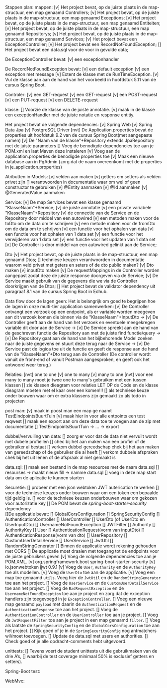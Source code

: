 
Stappen plan:
mappen:
    [v] Het project bevat, op de juiste plaats in de map-structuur, een map genaamd Controllers;
    [v] Het project bevat, op de juiste plaats in de map-structuur, een map genaamd Exceptions;
    [v] Het project bevat, op de juiste plaats in de map-structuur, een map genaamd Entiteiten;
    [v] Het project bevat, op de juiste plaats in de map-structuur, een map genaamd Repositorys;
    [v] Het project bevat, op de juiste plaats in de map-structuur, een map genaamd Services;
    [v] Het project bevat een ExceptionController;
    [v] Het project bevat een RecordNotFoundException;
    [] Het project bevat een data.sql voor de voor in gevulde data;

De ExceptionController bevat:
    [v] een exceptionhandler

De RecordNotFoundException bevat:
    [v] een default exception
    [v] een exception met message
    [v] Extent de klasse met de RunTimeException.
    [v] Vul de klasse aan aan de hand van het voorbeeld in hoofdstuk 5.11 van de cursus Spring Boot.

Controler:
    [v] een GET-request
    [v] een GET-request
    [v] een POST-request
    [v] een PUT-request
    [v] een DELETE-request

klasse:
    [] Voorzie de klasse van de juiste annotatie.
    [v] maak in de klasse een exceptionHandler met de juiste notatie en response entitiy.

Het project bevat de volgende dependencies:
    [v] Spring Web
    [v] Spring Data Jpa
    [v] PostgreSQL Driver
    [nvt] De Application.properties bevat de properties uit hoofdstuk 9.2 van de cursus Spring Boot(met aangepaste namen)
    [v] De "Naam van de klasse"+Repository extends JpaRepository met de juiste parameters
    [] Voeg de benodigde dependencies toe aan je POM.xml en laat Maven deze instaleren
    [v] Voeg aan de application.properties de benodigde properties toe
    [v] Maak een nieuwe database aan in PgAdmin (zorg dat de naam overeenkomt met de properties in je_application.properties)

Atributten in Models:
    [v] velden aan maken
    [v] getters em setters als velden privet zijn
    [] verantwoorden in documentatie waar om wel of geen constructor te gebruiken
    [v] @Entity aanmaken
    [v] @Id aanmaken
    [v] @GeneratedValue aanmaken

Service:
    [v] De map Services bevat een klasse genaamd "KlasseNaam"+Service;
    [v] de juiste annotatie
    [v] een private variabele "KlasseNaam"+Repository
    [v] de connectie van de Service en de Repository door middel van een autowired
    [v] een metoden maken voor de toDto om de data om te schrijven
    [v] een metode maken voor de fromDto om de data om te schrijven
    [v] een functie voor het ophalen van data
    [v] een functie voor het ophalen van 1 data set
    [v] een functie voor het verwijderen van 1 data set
    [v] een functie voor het updaten van 1 data set
    [v] De Controller is door middel van een autowired gelinkt aan de Service;

Dto
    [v] Het project bevat, op de juiste plaats in de map-structuur, een map genaamd Dtos;
    [] techniese keuzen verantwoorden in documentatie waarom veld privet met geters en seters of de dto public maken?
    [v] Dto maken
    [v] inputDto maken
    [v] De requestMappings in de Controller worden aangepast zodat deze de juiste response doorgeven via de Service;
    [v] De Service maakt gebruik van de gegevens die we via de Controller doorkrijgen van de Dtos;
    [] Het project bevat de validator dependency uit paragraaf 8.1 van de cursus Spring Boot in Edhub.

Data flow door de lagen geen:
Het is belangrijk om goed te begrijpen hoe de lagen in onze multi-tier application samenwerken:
    [v] De Controller ontvangt een verzoek op een endpoint, als er variable worden meegeven aan dit verzoek komen die
        binnen via de "KlasseNaam"+InputDto ->
    [v] De Controller geeft aan de hand van het verzoek en eventuele meegekregen variable dit door aan de Service ->
    [v] De Service spreekt aan de hand van de geschreven functie de Repository aan met de juiste find functie/query ->
    [v] De Repository gaat aan de hand van het bijbehorende Model zoeken naar de juiste gegevens en stuurt deze terug naar
        de Service ->
    [v] De Service past de logica toe uit de functie en geeft de response aan de hand van de "KlasseNaam"+Dto terug aan de
        Controller (De controller wordt vanuit de front-end of vanuit Postman aangesproken, en geeft ook het antwoord weer
        terug.)

Relaties:
    [nvt] one to one
    [v] one to many
    [v] many to one
    [nvt] voor een many to many moet je twee one to many's gebruiken met een tussen klassen
    [] zie klassen dieagram voor relaties LET OP de Code en de klasse dieagram moeten met el kaar over een komen!!!
    [] als techniese keuze onder bouwen waar om er extra klassens zijn gemaakt zo als todo in projecten

post man:
    [v] maak in poost man een map ge naamt TestEindpointsBuurtTuin
    [v] maak hier in voor alle entpoints een test reqwest
    [] maak een export aan om deze data toe te voegen aan de zip met documentatie
        [] TestEindpointsBuurtTuin -> ... -> export


dubbel/vervuiling van data:
    [] zoorg er voor dat de data niet vervuilt wordt met dubele profiellen
    [] chec bij het aan maken van een profiel of de gebruiker al bestaat
    [] verkom dubbel gereedschap chek bij het aan maken van gereedschap of de gebruiker die al heeft
    [] verkom dubbele afspraken chek bij het uit lenen of de afspraak al niet gemaakt is

data.sql:
    [] maak een bestand in de map resources met de naam data.sql
        [] resourses -> maakt nieuw fill -> namme data.sql
    [] voeg in deze map start data om de aplicatie te kunnen starten

Securetie:
    [] probeer met een json webtoken JWT auterication te werken
    [] voor de techniese keuzes onder bouwen waar om een token een bepaalde tijd geldig is.
    [] voor de techniese keuzen onderbouwen waar om gekozen voor autorizatie key
    [] De POM bevat de _spring-boot-starter-security_ dependency  
    []De applicatie bevat:
        [] GlobalCorsConfiguration
        [] SpringSecurityConfig
        [] AuthenticationController
        [] UserController
        [] UserDto (of UserDto en UserInputDto)
        [] UsernameNotFoundException
        [] JWTFilter
        [] Authority
        [] AuthorityKey
        [] User
        [] AuthenticationRequest(vorm van inputDto)
        [] AuthenticationResponse(vorm van dto)
        [] UserRepository
        [] CustomUserDetailService
        [] UserService
        [] JwtUtil
        [] RandomStringGenerator
    [] Binnen de applicatie wordt rekening gehouden met CORS
    [] De applicatie moet draaien met toegang tot de endpoints voor de juiste gebruikers geven
    [v] Voeg de volgende dependencies toe aan je POM.XML.
        [v] <dependency>
             <groupId>org.springframework.boot</groupId>
            <artifactId>spring-boot-starter-security</artifactId>
            </dependency>
        [v] <dependency>
            <groupId>io.jsonwebtoken</groupId>
             <artifactId>jjwt</artifactId>
            <version>0.9.1</version>
            </dependency>
    [v] Voeg de `User`, `Authority` en de `AuthorityKey` toe als modellen.
    [v] Voeg de `UserDto` toe aan de applicatie.
    [v] Voeg een map toe genaamd `utils`. Voeg hier de `JwtUtil` en de `RandomStringGenerator` toe aan het project.
    [] Voeg de `UserService` en de `CustomUserDetailService` toe aan het project.
    [] Voeg de `BadRequestException` en de `UsernameNotFoundException` toe aan je project en zorg dat de exception handlers zijn toegevoegd in je `ExceptionController`.
    [] Voeg een nieuwe map genaamd `payload` met daarin de `AuthenticationRequest` en de `AuthenticationResponse` toe aan het project.
    [] Voeg de `AuthenticationController` en de `UserController` toe aan je project.
    [] Voeg de `JwtRequestFilter` toe aan je project in een map genaamd `filter`.
    [] Voeg als laatste de `SpringSecurityConfig` en de `GlobalCorsConfiguration` toe aan het project.
    [] Kijk goed of je in de `SpringSecurityConfig` nog antmatchers wil/moet toevoegen.
    [] Update de data.sql met users en authorities.
    [] Check goed of je alle opdracht-comments hebt uitgevoerd.

unittests:
    [] Tevens voert de student unittests uit die gebruikmaken van de drie A’s,
    [] waarbij de test coverage minimaal 50% is exclusief getters en setters).

Spring-Boot test:

WebMvc:


